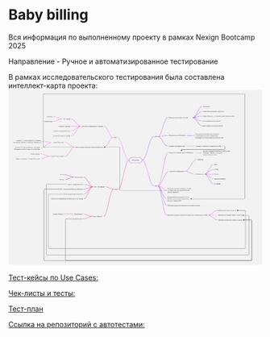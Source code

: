 # Baby billing
Вся информация по выполненному проекту в рамках Nexign Bootcamp 2025

Направление - Ручное и автоматизированное тестирование

В рамках исследовательского тестирования была составлена интеллект-карта проекта:
![Исследовательское тестирование](mind_map.jpg)


[Тест-кейсы по Use Cases:](https://github.com/MarinaVasilevaIVT/baby_billing_testing/blob/main/%D0%92%D0%B0%D1%81%D0%B8%D0%BB%D1%8C%D0%B5%D0%B2%D0%B0%20%D0%9C.%D0%90.%2C%20%D1%82%D0%B5%D1%81%D1%82%D1%8B%20%D0%BF%D0%BE%20UC.pdf)


[Чек-листы и тесты:](https://github.com/MarinaVasilevaIVT/baby_billing_testing/blob/main/%D0%92%D0%B0%D1%81%D0%B8%D0%BB%D1%8C%D0%B5%D0%B2%D0%B0%20%D0%9C.%D0%90.%2C%20%D1%87%D0%B5%D0%BA-%D0%BB%D0%B8%D1%81%D1%82%20%D0%BF%D0%BE%20CRM%20%D0%B8%20%D1%84%D0%B0%D0%B9%D0%BB%D1%8B%20%D0%BD%D0%B0%20%D0%B2%D0%B0%D0%BB%D0%B8%D0%B4%D0%B0%D1%86%D0%B8%D1%8E%20CDR.pdf)


[Тест-план](https://github.com/MarinaVasilevaIVT/baby_billing_testing/blob/main/%D0%92%D0%B0%D1%81%D0%B8%D0%BB%D1%8C%D0%B5%D0%B2%D0%B0%20%D0%9C.%D0%90.%2C%20%D0%A2%D0%B5%D1%81%D1%82-%D0%BF%D0%BB%D0%B0%D0%BD_%D0%98%D1%81%D0%BF%D1%80%D0%B0%D0%B2%D0%BB%D0%B5%D0%BD.pdf)


[Ссылка на репозиторий с автотестами:](https://github.com/MarinaVasilevaIVT/nexign_avtotests)
